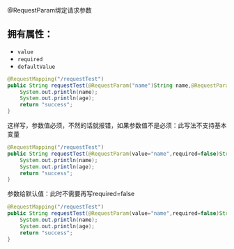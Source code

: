 @RequestParam绑定请求参数

## 拥有属性：
   - `value`
   - `required`
   - `defaultValue`


```java
@RequestMapping("/requestTest")
public String requestTest(@RequestParam("name")String name,@RequestParam("age")Integer age) {
    System.out.println(name);
    System.out.println(age);
    return "success";
}
```

这样写，参数值必须，不然的话就报错，如果参数值不是必须：此写法不支持基本变量
```java
@RequestMapping("/requestTest")
public String requestTest(@RequestParam(value="name",required=false)String name,@RequestParam(value="age",required=false)Integer age) {
    System.out.println(name);
    System.out.println(age);
    return "success";
}
```

参数给默认值：此时不需要再写required=false
```java
@RequestMapping("/requestTest")
public String requestTest(@RequestParam(value="name",required=false)String name,@RequestParam(value="age",defaultValue="20")int age) {
    System.out.println(name);
    System.out.println(age);
    return "success";
}
```

